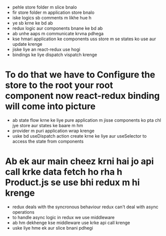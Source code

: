 * pehle store folder m slice bnalo
* fir store folder m application store bnalo
* iske logics sb comments m likhe hue h 
* ye sb krne ke bd ab 
* redux logic aur components bnane ke bd ab
* ab unhe aaps m communicate krvna pdhega 
* kse hmari application ke components uss store m se states ko use aur update krenge 
* jiske liye an react-redux use hogi 
* bindings ke liye dispatch vispatch krenge 

# To do that we have to Configure the store to the root your root component now react-redux binding will come into picture

* ab state flow krne ke liye pure application m jisse components ko pta chl jye store aur states ke baare m hm 
* provider m puri application wrap krenge 
* uske bd useDispatch action create krne ke liye aur useSelector to access the state from components

# Ab ek aur main cheez krni hai jo api call krke data fetch ho rha h Product.js se use bhi redux m hi krenge 
* redux deals with the syncronous behaviour redux can't deal with async operations
* to handle async logic in redux we use middleware
* ab hm dekhenge kse middleware use krke api call krenge 
* uske liye hme ek aur slice bnani pdhegi 
